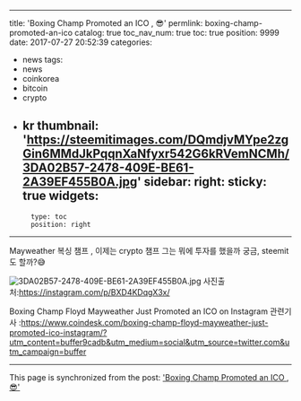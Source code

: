 
---
title: 'Boxing Champ Promoted an ICO , 😎'
permlink: boxing-champ-promoted-an-ico
catalog: true
toc_nav_num: true
toc: true
position: 9999
date: 2017-07-27 20:52:39
categories:
- news
tags:
- news
- coinkorea
- bitcoin
- crypto
- kr
thumbnail: 'https://steemitimages.com/DQmdjvMYpe2zgGin6MMdJkPqqnXaNfyxr542G6kRVemNCMh/3DA02B57-2478-409E-BE61-2A39EF455B0A.jpg'
sidebar:
    right:
        sticky: true
widgets:
    -
        type: toc
        position: right
---


Mayweather 복싱 챔프 , 이제는 crypto 챔프
그는 뭐에 투자를 했을까 궁금, steemit도 할까?😅 

![3DA02B57-2478-409E-BE61-2A39EF455B0A.jpg](https://steemitimages.com/DQmdjvMYpe2zgGin6MMdJkPqqnXaNfyxr542G6kRVemNCMh/3DA02B57-2478-409E-BE61-2A39EF455B0A.jpg)
사진출처:https://instagram.com/p/BXD4KDqgX3x/


Boxing Champ Floyd Mayweather Just Promoted an ICO on Instagram
관련기사 :https://www.coindesk.com/boxing-champ-floyd-mayweather-just-promoted-ico-instagram/?utm_content=buffer9cadb&utm_medium=social&utm_source=twitter.com&utm_campaign=buffer

- - -

This page is synchronized from the post: ['Boxing Champ Promoted an ICO , 😎'](https://steemit.com/@kingbit/boxing-champ-promoted-an-ico)
